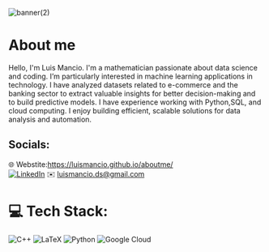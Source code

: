 
![banner(2)](https://github.com/user-attachments/assets/a5eadc8e-dee4-4654-bb14-b50c8df7d8d7)

# About me
Hello, I'm Luis Mancio.
I'm a mathematician passionate about data science and coding. I’m particularly interested in machine learning applications in technology. I have analyzed datasets related to e-commerce and the banking sector to extract valuable insights for better decision-making and to build predictive models. I have experience working with Python,SQL, and cloud computing. I enjoy building efficient, scalable solutions for data analysis and automation.


## Socials:
🌐 Webstite:https://luismancio.github.io/aboutme/<br/>
[![LinkedIn](https://img.shields.io/badge/LinkedIn-%230077B5.svg?logo=linkedin&logoColor=white)](https://www.linkedin.com/in/luis-mancio-07035b236/)
✉️ luismancio.ds@gmail.com




# 💻 Tech Stack:
![C++](https://img.shields.io/badge/c++-%2300599C.svg?style=for-the-badge&logo=c%2B%2B&logoColor=white) ![LaTeX](https://img.shields.io/badge/latex-%23008080.svg?style=for-the-badge&logo=latex&logoColor=white) ![Python](https://img.shields.io/badge/python-3670A0?style=for-the-badge&logo=python&logoColor=ffdd54) ![Google Cloud](https://img.shields.io/badge/GoogleCloud-%234285F4.svg?style=for-the-badge&logo=google-cloud&logoColor=white) 





